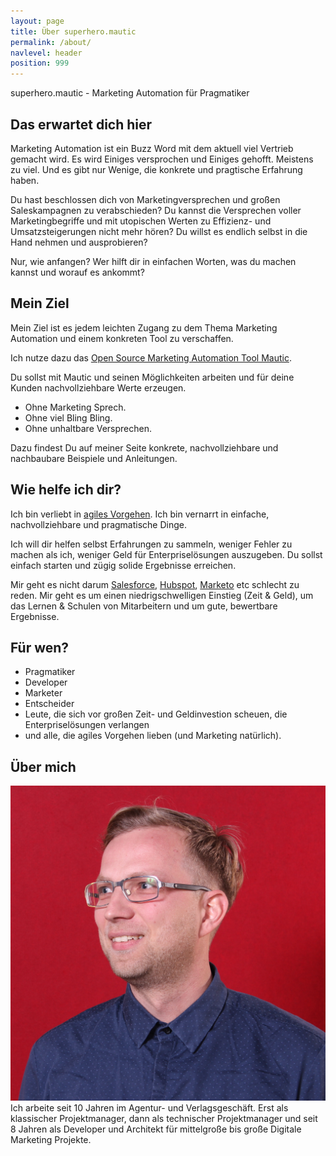 ```yaml
---
layout: page
title: Über superhero.mautic
permalink: /about/
navlevel: header
position: 999
---
```

[ich]: /images/thomas.jpg "Thomas"

superhero.mautic - Marketing Automation für Pragmatiker


## Das erwartet dich hier
Marketing Automation ist ein Buzz Word mit dem aktuell viel Vertrieb gemacht wird. 
Es wird Einiges versprochen und Einiges gehofft. Meistens zu viel. Und es gibt nur Wenige, 
die konkrete und pragtische Erfahrung haben.

Du hast beschlossen dich von Marketingversprechen und großen Saleskampagnen zu verabschieden?
Du kannst die Versprechen voller Marketingbegriffe und mit 
utopischen Werten zu Effizienz- und Umsatzsteigerungen nicht mehr hören? 
Du willst es endlich selbst in die Hand nehmen 
und ausprobieren?

Nur, wie anfangen? 
Wer hilft dir in einfachen Worten, was du machen kannst und worauf es ankommt?


## Mein Ziel
Mein Ziel ist es jedem leichten Zugang zu dem Thema Marketing Automation und 
einem konkreten Tool zu verschaffen.

Ich nutze dazu das
[Open Source Marketing Automation Tool Mautic](https://www.mautic.org/).

Du sollst mit Mautic und seinen Möglichkeiten arbeiten und für deine Kunden 
nachvollziehbare Werte erzeugen.
 
* Ohne Marketing Sprech. 
* Ohne viel Bling Bling. 
* Ohne unhaltbare Versprechen. 

Dazu findest Du auf meiner Seite konkrete, nachvollziehbare und nachbaubare Beispiele und Anleitungen.


## Wie helfe ich dir?
Ich bin verliebt in [agiles Vorgehen](http://agilemanifesto.org/iso/de/manifesto.html). 
Ich bin vernarrt in
einfache, nachvollziehbare und pragmatische Dinge. 

Ich will dir helfen selbst Erfahrungen zu sammeln, 
weniger Fehler zu machen als ich, weniger Geld für Enterpriselösungen auszugeben. 
Du sollst einfach starten und zügig solide Ergebnisse erreichen.

Mir geht es nicht darum [Salesforce](https://www.salesforce.com/products/marketing-cloud/overview/),
[Hubspot](https://www.hubspot.com), [Marketo](https://www.marketo.com/) etc schlecht zu reden. Mir geht es um 
einen niedrigschwelligen Einstieg (Zeit & Geld), um das Lernen & Schulen von Mitarbeitern und um 
gute, bewertbare Ergebnisse. 


## Für wen?
* Pragmatiker
* Developer
* Marketer
* Entscheider
* Leute, die sich vor großen Zeit- und Geldinvestion scheuen, die Enterpriselösungen verlangen 
* und alle, die agiles Vorgehen lieben (und Marketing natürlich).  


## Über mich
![Thomas][ich]
Ich arbeite seit 10 Jahren im Agentur- und Verlagsgeschäft. Erst als klassischer Projektmanager, 
dann als technischer Projektmanager und seit 8 Jahren als Developer und Architekt für mittelgroße bis 
große Digitale Marketing Projekte.
